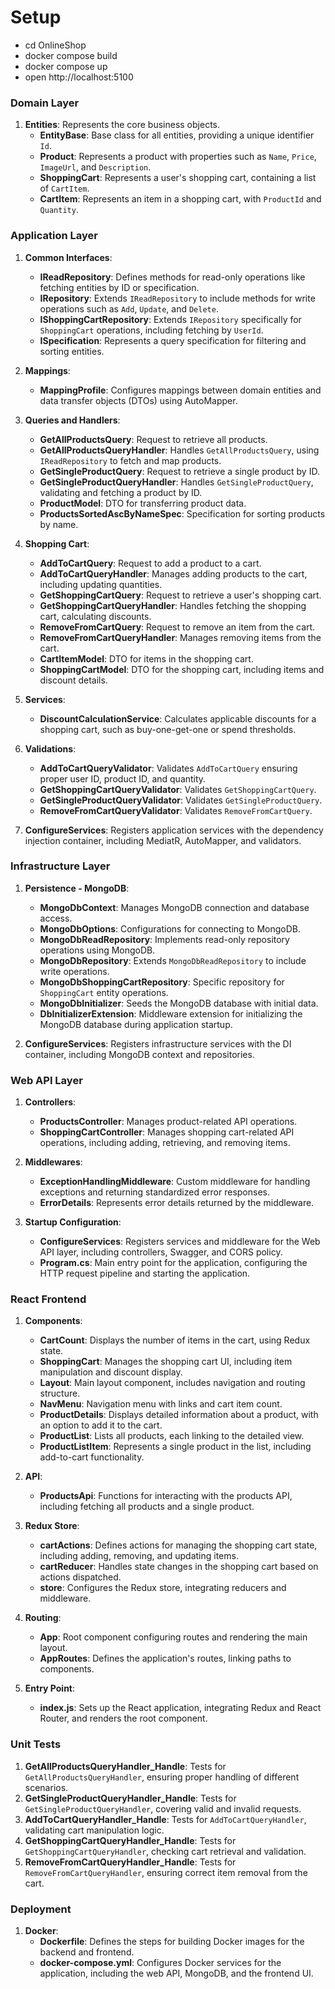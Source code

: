 # Setup
- cd OnlineShop
- docker compose build
- docker compose up
- open http://localhost:5100

### **Domain Layer**

1. **Entities**: Represents the core business objects.
   - **EntityBase**: Base class for all entities, providing a unique identifier `Id`.
   - **Product**: Represents a product with properties such as `Name`, `Price`, `ImageUrl`, and `Description`.
   - **ShoppingCart**: Represents a user's shopping cart, containing a list of `CartItem`.
   - **CartItem**: Represents an item in a shopping cart, with `ProductId` and `Quantity`.

### **Application Layer**

1. **Common Interfaces**:
   - **IReadRepository<TEntity>**: Defines methods for read-only operations like fetching entities by ID or specification.
   - **IRepository<TEntity>**: Extends `IReadRepository` to include methods for write operations such as `Add`, `Update`, and `Delete`.
   - **IShoppingCartRepository**: Extends `IRepository` specifically for `ShoppingCart` operations, including fetching by `UserId`.
   - **ISpecification<TEntity>**: Represents a query specification for filtering and sorting entities.

2. **Mappings**:
   - **MappingProfile**: Configures mappings between domain entities and data transfer objects (DTOs) using AutoMapper.

3. **Queries and Handlers**:
   - **GetAllProductsQuery**: Request to retrieve all products.
   - **GetAllProductsQueryHandler**: Handles `GetAllProductsQuery`, using `IReadRepository` to fetch and map products.
   - **GetSingleProductQuery**: Request to retrieve a single product by ID.
   - **GetSingleProductQueryHandler**: Handles `GetSingleProductQuery`, validating and fetching a product by ID.
   - **ProductModel**: DTO for transferring product data.
   - **ProductsSortedAscByNameSpec**: Specification for sorting products by name.

4. **Shopping Cart**:
   - **AddToCartQuery**: Request to add a product to a cart.
   - **AddToCartQueryHandler**: Manages adding products to the cart, including updating quantities.
   - **GetShoppingCartQuery**: Request to retrieve a user's shopping cart.
   - **GetShoppingCartQueryHandler**: Handles fetching the shopping cart, calculating discounts.
   - **RemoveFromCartQuery**: Request to remove an item from the cart.
   - **RemoveFromCartQueryHandler**: Manages removing items from the cart.
   - **CartItemModel**: DTO for items in the shopping cart.
   - **ShoppingCartModel**: DTO for the shopping cart, including items and discount details.

5. **Services**:
   - **DiscountCalculationService**: Calculates applicable discounts for a shopping cart, such as buy-one-get-one or spend thresholds.

6. **Validations**:
   - **AddToCartQueryValidator**: Validates `AddToCartQuery` ensuring proper user ID, product ID, and quantity.
   - **GetShoppingCartQueryValidator**: Validates `GetShoppingCartQuery`.
   - **GetSingleProductQueryValidator**: Validates `GetSingleProductQuery`.
   - **RemoveFromCartQueryValidator**: Validates `RemoveFromCartQuery`.

7. **ConfigureServices**: Registers application services with the dependency injection container, including MediatR, AutoMapper, and validators.

### **Infrastructure Layer**

1. **Persistence - MongoDB**:
   - **MongoDbContext**: Manages MongoDB connection and database access.
   - **MongoDbOptions**: Configurations for connecting to MongoDB.
   - **MongoDbReadRepository<TEntity>**: Implements read-only repository operations using MongoDB.
   - **MongoDbRepository<TEntity>**: Extends `MongoDbReadRepository` to include write operations.
   - **MongoDbShoppingCartRepository**: Specific repository for `ShoppingCart` entity operations.
   - **MongoDbInitializer**: Seeds the MongoDB database with initial data.
   - **DbInitializerExtension**: Middleware extension for initializing the MongoDB database during application startup.

2. **ConfigureServices**: Registers infrastructure services with the DI container, including MongoDB context and repositories.

### **Web API Layer**

1. **Controllers**:
   - **ProductsController**: Manages product-related API operations.
   - **ShoppingCartController**: Manages shopping cart-related API operations, including adding, retrieving, and removing items.

2. **Middlewares**:
   - **ExceptionHandlingMiddleware**: Custom middleware for handling exceptions and returning standardized error responses.
   - **ErrorDetails**: Represents error details returned by the middleware.

3. **Startup Configuration**:
   - **ConfigureServices**: Registers services and middleware for the Web API layer, including controllers, Swagger, and CORS policy.
   - **Program.cs**: Main entry point for the application, configuring the HTTP request pipeline and starting the application.

### **React Frontend**

1. **Components**:
   - **CartCount**: Displays the number of items in the cart, using Redux state.
   - **ShoppingCart**: Manages the shopping cart UI, including item manipulation and discount display.
   - **Layout**: Main layout component, includes navigation and routing structure.
   - **NavMenu**: Navigation menu with links and cart item count.
   - **ProductDetails**: Displays detailed information about a product, with an option to add it to the cart.
   - **ProductList**: Lists all products, each linking to the detailed view.
   - **ProductListItem**: Represents a single product in the list, including add-to-cart functionality.

2. **API**:
   - **ProductsApi**: Functions for interacting with the products API, including fetching all products and a single product.

3. **Redux Store**:
   - **cartActions**: Defines actions for managing the shopping cart state, including adding, removing, and updating items.
   - **cartReducer**: Handles state changes in the shopping cart based on actions dispatched.
   - **store**: Configures the Redux store, integrating reducers and middleware.

4. **Routing**:
   - **App**: Root component configuring routes and rendering the main layout.
   - **AppRoutes**: Defines the application's routes, linking paths to components.

5. **Entry Point**:
   - **index.js**: Sets up the React application, integrating Redux and React Router, and renders the root component.

### **Unit Tests**

1. **GetAllProductsQueryHandler_Handle**: Tests for `GetAllProductsQueryHandler`, ensuring proper handling of different scenarios.
2. **GetSingleProductQueryHandler_Handle**: Tests for `GetSingleProductQueryHandler`, covering valid and invalid requests.
3. **AddToCartQueryHandler_Handle**: Tests for `AddToCartQueryHandler`, validating cart manipulation logic.
4. **GetShoppingCartQueryHandler_Handle**: Tests for `GetShoppingCartQueryHandler`, checking cart retrieval and validation.
5. **RemoveFromCartQueryHandler_Handle**: Tests for `RemoveFromCartQueryHandler`, ensuring correct item removal from the cart.

### **Deployment**

1. **Docker**:
   - **Dockerfile**: Defines the steps for building Docker images for the backend and frontend.
   - **docker-compose.yml**: Configures Docker services for the application, including the web API, MongoDB, and the frontend UI.
